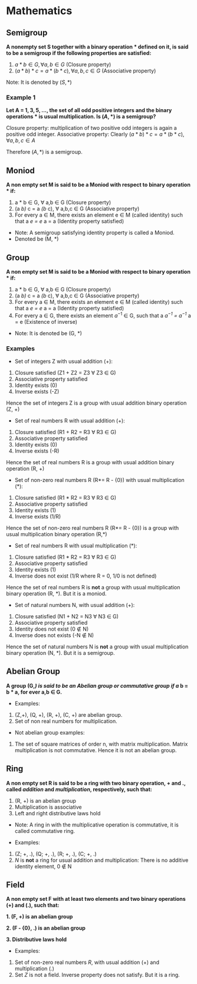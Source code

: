 # Mathematics

## Semigroup

__A nonempty set S together with a binary operation * defined on it, is said   to be a semigroup if the following properties are satisfied:__

1. $a * b \in G, \forall a,b \in G$ (Closure property)
2. $(a *b)* c = a *(b* c), \forall a,b,c \in G$ (Associative property)

Note: It is denoted by $(S, *)$

### Example 1

__Let A = ${1,3,5, ...}$, the set of all odd positive integers and the binary operations * is usual multiplication. Is $(A, *)$ is a semigroup?__

Closure property: multiplication of two positive odd integers is again a positive odd integer.
Associative property: Clearly $(a *b)* c = a *(b* c), \forall a,b,c \in A$

Therefore $(A, *)$ is a semigroup.

## Moniod

__A non empty set M is said to be a Moniod with respect to binary operation * if:__

1. a * b $\in$ G, $\forall$ a,b $\in$ G (Closure property)
2. (a *b)* c = a *(b* c), $\forall$ a,b,c $\in$ G (Associative property)
3. For every a $\in$ M, there exists an element e $\in$ M (called identity) such that a *e = e* a = a (Identity property satisfied)

* Note: A semigroup satisfying identity property is called a Moniod.
* Denoted be (M, *)

## Group

__A non empty set M is said to be a Moniod with respect to binary operation * if:__

1. a * b $\in$ G, $\forall$ a,b $\in$ G (Closure property)
2. (a *b)* c = a *(b* c), $\forall$ a,b,c $\in$ G (Associative property)
3. For every a $\in$ M, there exists an element e $\in$ M (called identity) such that a *e = e* a = a (Identity property satisfied)
4. For every a $\in$ G, there exists an element $a^{-1}$ $\in$ G, such that a *$a^{-1}$ = $a^{-1}$* a = e (Existence of inverse)

* Note: It is denoted be (G, *)

### Examples

* Set of integers Z with usual addition (+):

1. Closure satisfied (Z1 + Z2 = Z3 $\forall$ Z3 $\in$ G)
2. Associative property satisfied
3. Identity exists (0)
4. Inverse exists (-Z)

Hence the set of integers Z is a group with usual addition binary operation (Z, +)

* Set of real numbers R with usual addition (+):

1. Closure satisfied (R1 + R2 = R3 $\forall$ R3 $\in$ G)
2. Associative property satisfied
3. Identity exists (0)
4. Inverse exists (-R)

Hence the set of real numbers R is a group with usual addition binary operation (R, +)

* Set of non-zero real numbers R (R*= R - {0}) with usual multiplication (*):

1. Closure satisfied (R1 * R2 = R3 $\forall$ R3 $\in$ G)
2. Associative property satisfied
3. Identity exists (1)
4. Inverse exists (1/R)

Hence the set of non-zero real numbers R (R*= R - {0}) is a group with usual multiplication binary operation (R,*)

* Set of real numbers R with usual multiplication (*):

1. Closure satisfied (R1 * R2 = R3 $\forall$ R3 $\in$ G)
2. Associative property satisfied
3. Identity exists (1)
4. Inverse does not exist (1/R where R = 0, 1/0 is not defined)

Hence the set of real numbers R is __not__ a group with usual multiplication binary operation (R, *).
But it is a moniod.

* Set of natural numbers N, with usual addition (+):

1. Closure satisfied (N1 + N2 = N3 $\forall$ N3 $\in$ G)
2. Associative property satisfied
3. Identity does not exist (0 $\notin$ N)
4. Inverse does not exists (-N $\notin$ N)

Hence the set of natural numbers N is __not__ a group with usual multiplication binary operation (N, *).
But it is a semigroup.

## Abelian Group

__A group (G,*) is said to be an Abelian group or commutative group if a* b = b * a, for ever a,b $\in$ G.__

* Examples:

1. (Z,+), (Q, +), (R, +), (C, +) are abelian group.
2. Set of non real numbers for multiplication.

* Not abelian group examples:

1. The set of square matrices of order n, with matrix multiplication.
Matrix multiplication is not commutative. Hence it is not an abelian group.

## Ring

__A non empty set R is said to be a ring with two binary operation, + and ., called *addition* and *multiplication*, respectively, such that:__

1. (R, +) is an abelian group
2. Multiplication is associative
3. Left and right distributive laws hold

* Note: A ring in with the multiplicative operation is commutative, it is called commutative ring.

* Examples:

1. (Z; +, .), (Q; +, .), (R; +, .), (C; +, .)
2. *N* is __not__ a ring for usual addition and multiplication: There is no additive identity element, 0 $\notin$ N
<!-- TODO: b. Multip... -->

## Field

__A non empty set F with at least two elements and two binary operations (+) and (.), such that:__

__1. (F, +) is an abelian group__

__2. (F - {0}, .) is an abelian group__

__3. Distributive laws hold__

* Examples:

1. Set of non-zero real numbers *R*, with usual addition (+) and multiplication (.)
2. Set *Z* is not a field. Inverse property does not satisfy. But it is a ring.
